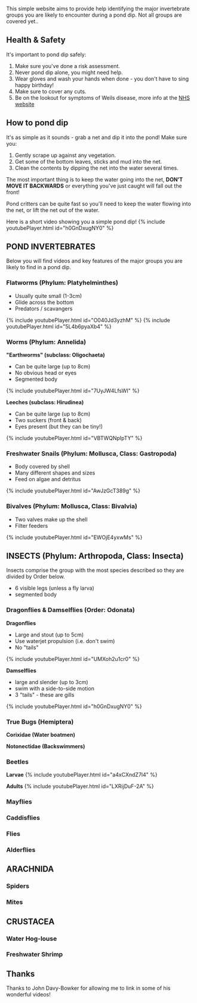This simple website aims to provide help identifying the major invertebrate groups you are likely to encounter during a pond dip. Not all groups are covered yet..


## Health & Safety
It's important to pond dip safely:
1. Make sure you've done a risk assessment.
2. Never pond dip alone, you might need help. 
3. Wear gloves and wash your hands when done - you don't have to sing happy birthday!
4. Make sure to cover any cuts.
5. Be on the lookout for symptoms of Weils disease, more info at the [NHS website](https://www.nhs.uk/conditions/leptospirosis/)


## How to pond dip
It's as simple as it sounds - grab a net and dip it into the pond! Make sure you:
1. Gently scrape up against any vegetation.
2. Get some of the bottom leaves, sticks and mud into the net.
3. Clean the contents by dipping the net into the water several times.

The most important thing is to keep the water going into the net, **DON’T MOVE IT BACKWARDS** or everything you've just caught will fall out the front! 

Pond critters can be quite fast so you'll need to keep the water flowing into the net, or lift the net out of the water.

Here is a short video showing you a simple pond dip!
{% include youtubePlayer.html id="h0GnDxugNY0" %}

<style type="text/css"> 
  .embed-youtube {
    position: relative;
    padding-bottom: 56.25%;
    padding-top: 25px;
    height: 0;
  }

.embed-youtube iframe {
    position: absolute;
    top: 0;
    left: 0;
    width: 100%;
    height: 100%;
  }
</style>


## **POND INVERTEBRATES**
Below you will find videos and key features of the major groups you are likely to find in a pond dip.


### Flatworms (Phylum: Platyhelminthes)
- Usually quite small (1-3cm)
- Glide across the bottom
- Predators / scavangers

{% include youtubePlayer.html id="O040Jd3yzhM" %}
{% include youtubePlayer.html id="5L4b6pyaXb4" %}

### Worms (Phylum: Annelida)
**"Earthworms" (subclass: Oligochaeta)** 
- Can be quite large (up to 8cm)
- No obvious head or eyes
- Segmented body

{% include youtubePlayer.html id="7UyJW4LfsWI" %}

**Leeches (subclass: Hirudinea)**
- Can be quite large (up to 8cm)
- Two suckers (front & back)
- Eyes present (but they can be tiny!)

{% include youtubePlayer.html id="VBTWQNpIpTY" %}

### Freshwater Snails (Phylum: Mollusca, Class: Gastropoda)
- Body covered by shell
- Many different shapes and sizes
- Feed on algae and detritus

{% include youtubePlayer.html id="AwJzGcT389g" %}

### Bivalves (Phylum: Mollusca, Class: Bivalvia)
- Two valves make up the shell
- Filter feeders

{% include youtubePlayer.html id="EWOjE4yxwMs" %}


## **INSECTS (Phylum: Arthropoda, Class: Insecta)**
Insects comprise the group with the most species described so they are divided by Order below.

- 6 visible legs (unless a fly larva)
- segmented body

### Dragonflies & Damselflies (Order: Odonata)
**Dragonflies**
- Large and stout (up to 5cm)
- Use waterjet propulsion (i.e. don't swim)
- No "tails"

{% include youtubePlayer.html id="UMXoh2u1cr0" %}

**Damselflies**
- large and slender (up to 3cm)
- swim with a side-to-side motion
- 3 "tails" - these are gills

{% include youtubePlayer.html id="h0GnDxugNY0" %}

### True Bugs (Hemiptera)

**Corixidae (Water boatmen)**

**Notonectidae (Backswimmers)**

### Beetles

**Larvae**
{% include youtubePlayer.html id="a4xCXndZ7l4" %}

**Adults**
{% include youtubePlayer.html id="LXRijDuF-2A" %}

### Mayflies

### Caddisflies

### Flies

### Alderflies 

## **ARACHNIDA**

### Spiders
### Mites

## **CRUSTACEA**

### Water Hog-louse 

### Freshwater Shrimp 


## Thanks
Thanks to John Davy-Bowker for allowing me to link in some of his wonderful videos!
